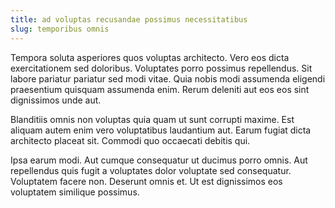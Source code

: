 ```yaml
---
title: ad voluptas recusandae possimus necessitatibus
slug: temporibus omnis
---
```


Tempora soluta asperiores quos voluptas architecto. Vero eos dicta exercitationem sed doloribus. Voluptates porro possimus repellendus. Sit labore pariatur pariatur sed modi vitae. Quia nobis modi assumenda eligendi praesentium quisquam assumenda enim. Rerum deleniti aut eos eos sint dignissimos unde aut.

Blanditiis omnis non voluptas quia quam ut sunt corrupti maxime. Est aliquam autem enim vero voluptatibus laudantium aut. Earum fugiat dicta architecto placeat sit. Commodi quo occaecati debitis qui.

Ipsa earum modi. Aut cumque consequatur ut ducimus porro omnis. Aut repellendus quis fugit a voluptates dolor voluptate sed consequatur. Voluptatem facere non. Deserunt omnis et. Ut est dignissimos eos voluptatem similique possimus.
